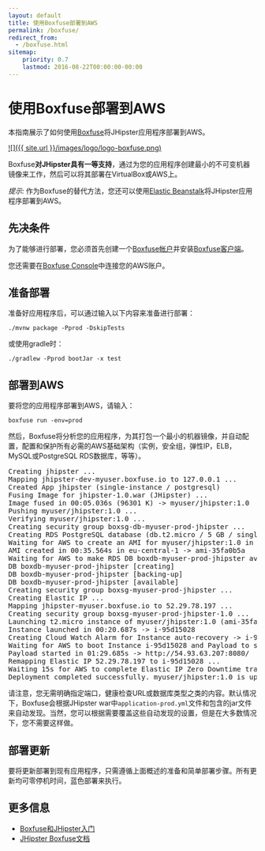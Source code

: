 ```yaml
---
layout: default
title: 使用Boxfuse部署到AWS
permalink: /boxfuse/
redirect_from:
  - /boxfuse.html
sitemap:
    priority: 0.7
    lastmod: 2016-08-22T00:00:00-00:00
---
```


# 使用Boxfuse部署到AWS

本指南展示了如何使用[Boxfuse](https://boxfuse.com/)将JHipster应用程序部署到AWS。

[![]({{ site.url }}/images/logo/logo-boxfuse.png)](https://boxfuse.com/)

Boxfuse**对JHipster具有一等支持**，通过为您的应用程序创建最小的不可变机器镜像来工作，然后可以将其部署在VirtualBox或AWS上。

<div class="alert alert-info"><i>提示: </i>
作为Boxfuse的替代方法，您还可以使用<a href="{{ site.url }}/aws/">Elastic Beanstalk</a>将JHipster应用程序部署到AWS。
</div>

## 先决条件

为了能够进行部署，您必须首先创建一个[Boxfuse帐户](https://console.boxfuse.com)并安装[Boxfuse客户端](https://boxfuse.com/getstarted/download)。

您还需要在[Boxfuse Console](https://console.boxfuse.com)中连接您的AWS账户。

## 准备部署

准备好应用程序后，可以通过输入以下内容来准备进行部署：

`./mvnw package -Pprod -DskipTests`

或使用gradle时：

`./gradlew -Pprod bootJar -x test`

## 部署到AWS

要将您的应用程序部署到AWS，请输入：

`boxfuse run -env=prod`

然后，Boxfuse将分析您的应用程序，为其打包一个最小的机器镜像，并自动配置，配置和保护所有必需的AWS基础架构（实例，安全组，弹性IP，ELB，MySQL或PostgreSQL RDS数据库，等等）。

<pre>Creating jhipster ...
Mapping jhipster-dev-myuser.boxfuse.io to 127.0.0.1 ...
Created App jhipster (single-instance / postgresql)
Fusing Image for jhipster-1.0.war (JHipster) ...
Image fused in 00:05.036s (96301 K) -> myuser/jhipster:1.0
Pushing myuser/jhipster:1.0 ...
Verifying myuser/jhipster:1.0 ...
Creating security group boxsg-db-myuser-prod-jhipster ...
Creating RDS PostgreSQL database (db.t2.micro / 5 GB / single-az) => boxdb-myuser-prod-jhipster (this one-time action may take up to 10 minutes to complete) ...
Waiting for AWS to create an AMI for myuser/jhipster:1.0 in eu-central-1 (this may take up to 50 seconds) ...
AMI created in 00:35.564s in eu-central-1 -> ami-35fa0b5a
Waiting for AWS to make RDS DB boxdb-myuser-prod-jhipster available ...
DB boxdb-myuser-prod-jhipster [creating]
DB boxdb-myuser-prod-jhipster [backing-up]
DB boxdb-myuser-prod-jhipster [available]
Creating security group boxsg-myuser-prod-jhipster ...
Creating Elastic IP ...
Mapping jhipster-myuser.boxfuse.io to 52.29.78.197 ...
Creating security group boxsg-myuser-prod-jhipster-1.0 ...
Launching t2.micro instance of myuser/jhipster:1.0 (ami-35fa0b5a) in prod (eu-central-1) ...
Instance launched in 00:20.687s -> i-95d15028
Creating Cloud Watch Alarm for Instance auto-recovery -> i-95d15028-auto-recovery-alarm
Waiting for AWS to boot Instance i-95d15028 and Payload to start at http://54.93.63.207:8080/ ...
Payload started in 01:29.685s -> http://54.93.63.207:8080/
Remapping Elastic IP 52.29.78.197 to i-95d15028 ...
Waiting 15s for AWS to complete Elastic IP Zero Downtime transition ...
Deployment completed successfully. myuser/jhipster:1.0 is up and running at http://jhipster-myuser.boxfuse.io:8080/</pre>

请注意，您无需明确指定端口，健康检查URL或数据库类型之类的内容。默认情况下，Boxfuse会根据JHipster war中`application-prod.yml`文件和包含的jar文件来自动发现。当然，您可以根据需要覆盖这些自动发现的设置，但是在大多数情况下，您不需要这样做。

## 部署更新

要将更新部署到现有应用程序，只需遵循上面概述的准备和简单部署步骤。所有更新均可零停机时间，蓝色部署来执行。

## 更多信息

*   [Boxfuse和JHipster入门](https://boxfuse.com/getstarted/jhipster)
*   [JHipster Boxfuse文档](https://boxfuse.com/docs/payloads/jhipster)
